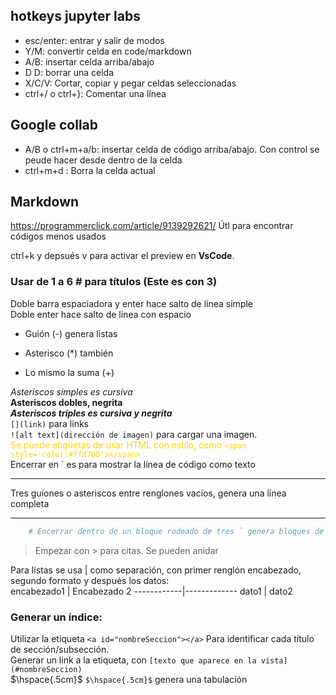 
## hotkeys jupyter labs
* esc/enter: entrar y salir de modos
* Y/M: convertir celda en code/markdown
* A/B: insertar celda arriba/abajo
* D D: borrar una celda
* X/C/V: Cortar, copiar y pegar celdas seleccionadas
* ctrl+/ o ctrl+}: Comentar una línea

## Google collab
* A/B o ctrl+m+a/b: insertar celda de código arriba/abajo. Con control se peude hacer desde dentro de la celda
* ctrl+m+d : Borra la celda actual

## Markdown

https://programmerclick.com/article/9139292621/
Útl para encontrar códigos menos usados

ctrl+k y depsués v para activar el preview en **VsCode**.
### Usar de 1 a 6 # para títulos (Este es con 3)
Doble barra espaciadora y enter hace salto de línea simple  
Doble enter hace salto de línea con espacio

- Guión (-) genera listas
* Asterisco (*) también
+ Lo mismo la suma (+)

*Asteriscos simples es cursiva*  
**Asteriscos dobles, negrita**  
***Asteriscos triples es cursiva y negrita***  
`[](link)` para links  
`![alt text](dirección de imagen)` para cargar una imagen.   
<span style='color:#ffd700'>Se puede etiquetas de usar HTML con estilo, como  `<span style='color:#ffd700'></span>`</span>  
Encerrar en ` es para mostrar la línea de código como texto  

---
Tres guiones o asteriscos entre renglones vacíos, genera una línea completa  

***

```python 
    # Encerrar dentro de un bloque rodeado de tres ` genera bloques de código. Escribir qué lenguaje luego de las primeras tres lo reconoce como tal.
```
> Empezar con > para citas. Se pueden anidar  

Para listas se usa | como separación, con primer renglón encabezado, segundo formato y después los datos:  
encabezado1 | Encabezado 2
------------|-------------
dato1       | dato2

### Generar un índice:

Utilizar la etiqueta `<a id="nombreSeccion"></a>` Para identificar cada título de sección/subsección.  
Generar un link a la etiqueta, con `[texto que aparece en la vista](#nombreSeccion)`  
$\hspace{.5cm}$ `$\hspace{.5cm}$` genera una tabulación 
